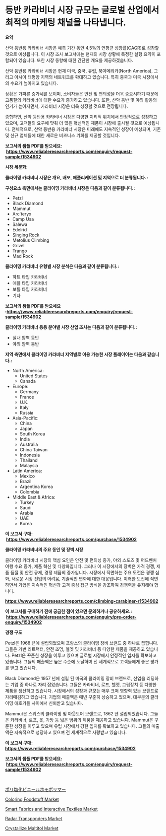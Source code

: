 <p><h1>등반 카라비너 시장 규모는 글로벌 산업에서 최적의 마케팅 채널을 나타냅니다.</h1></p><p><strong>요약</strong></p>
<p><p>산악 등반용 카라비너 시장은 예측 기간 동안 4.5%의 연평균 성장률(CAGR)로 성장할 것으로 예상됩니다. 이 시장 조사 보고서에는 현재의 시장 상황에 특정한 실행 요약이 포함되어 있습니다. 또한 시장 동향에 대한 간단한 개요를 제공하겠습니다.</p><p>산악 등반용 카라비너 시장은 현재 미국, 중국, 유럽, 북아메리카(North America), 그리고 아시아 태평양 지역의 네트워크를 확대하고 있습니다. 특히 중국과 미국 시장에서의 수요가 높아지고 있습니다.</p><p>상황은 가파른 증가세를 보이며, 소비자들은 안전 및 편의성을 더욱 중요시하기 때문에 고품질의 카라비너에 대한 수요가 증가하고 있습니다. 또한, 산악 등반 및 야외 활동의 인기가 높아지면서, 카라비너 시장은 더욱 성장할 것으로 전망됩니다.</p><p>종합하면, 산악 등반용 카라비너 시장은 다양한 지리적 위치에서 안정적으로 성장하고 있으며, 고객들의 요구에 맞춰 더 많은 혁신적인 제품이 시장에 출시될 것으로 예상됩니다. 전체적으로, 산악 등반용 카라비너 시장은 미래에도 지속적인 성장이 예상되며, 기존 및 신규 업체들에 대한 새로운 비즈니스 기회를 제공할 것입니다.</p></p>
<p><strong>보고서의 샘플 PDF를 받으세요: &nbsp;<a href="https://www.reliableresearchreports.com/enquiry/request-sample/1534902">https://www.reliableresearchreports.com/enquiry/request-sample/1534902</a></strong></p>
<p><strong>시장 세분화:</strong></p>
<p><strong> 클라이밍 카라비너 시장은 개요, 배포, 애플리케이션 및 지역으로 더 분류됩니다. :</strong></p>
<p><strong>구성요소 측면에서는 클라이밍 카라비너 시장은 다음과 같이 분류됩니다.:</strong></p>
<p><ul><li>Petzl</li><li>Black Diamond</li><li>Mammut</li><li>Arc'teryx</li><li>Camp Usa</li><li>Salewa</li><li>Edelrid</li><li>Singing Rock</li><li>Metolius Climbing</li><li>Grivel</li><li>Trango</li><li>Mad Rock</li></ul></p>
<p><strong> 클라이밍 카라비너 유형별 시장 분석은 다음과 같이 분류됩니다.:</strong></p>
<p><ul><li>하트 타입 카라비너</li><li>애플 타입 카라비너</li><li>보틀 타입 카라비너</li><li>기타</li></ul></p>
<p><strong>보고서의 샘플 PDF를 받으세요 :<a href="https://www.reliableresearchreports.com/enquiry/request-sample/1534902">https://www.reliableresearchreports.com/enquiry/request-sample/1534902</a></strong></p>
<p><strong> 클라이밍 카라비너 응용 분야별 시장 산업 조사는 다음과 같이 분류됩니다.:</strong></p>
<p><ul><li>실내 암벽 등반</li><li>야외 암벽 등반</li></ul></p>
<p><strong>지역 측면에서 클라이밍 카라비너 지역별로 이용 가능한 시장 플레이어는 다음과 같습니다.:</strong></p>
<p><ul>
    <li>
        North America:
        <ul>
            <li>United States</li>
            <li>Canada</li>
        </ul>
    </li>
    <li>
        Europe:
        <ul>
            <li>Germany</li>
            <li>France</li>
            <li>U.K.</li>
            <li>Italy</li>
            <li>Russia</li>
        </ul>
    </li>
    <li>
        Asia-Pacific:
        <ul>
            <li>China</li>
            <li>Japan</li>
            <li>South Korea</li>
            <li>India</li>
            <li>Australia</li>
            <li>China Taiwan</li>
            <li>Indonesia</li>
            <li>Thailand</li>
            <li>Malaysia</li>
        </ul>
    </li>
    <li>
        Latin America:
        <ul>
            <li>Mexico</li>
            <li>Brazil</li>
            <li>Argentina Korea</li>
            <li>Colombia</li>
        </ul>
    </li>
    <li>
        Middle East & Africa:
        <ul>
            <li>Turkey</li>
            <li>Saudi</li>
            <li>Arabia</li>
            <li>UAE</li>
            <li>Korea</li>
        </ul>
    </li>
    </ul></p>
<p><strong>이 보고서 구매: &nbsp;<a href="https://www.reliableresearchreports.com/purchase/1534902">https://www.reliableresearchreports.com/purchase/1534902</a></strong></p>
<p><strong>클라이밍 카라비너의 주요 동인 및 장벽 시장</strong></p>
<p><p>클라이밍 카라비너 시장의 핵심 요인은 안전 및 편의성 증가, 야외 스포츠 및 어드벤처 여행 수요 증가, 제품 혁신 및 다양화입니다. 그러나 이 시장에서의 장벽은 가격 경쟁, 제품 품질 및 안전 규제, 경쟁 제품의 증가입니다. 시장에서 직면하는 주요 도전은 경쟁 심화, 새로운 시장 진입의 어려움, 기술적인 변화에 대한 대응입니다. 이러한 도전에 직면하면서 기업은 지속적인 혁신과 고객 중심 접근 방식을 강조하여 경쟁력을 유지해야 합니다.</p></p>
<p><strong><a href="https://www.reliableresearchreports.com/climbing-carabiner-r1534902">https://www.reliableresearchreports.com/climbing-carabiner-r1534902</a></strong></p>
<p><strong>이 보고서를 구매하기 전에 궁금한 점이 있으면 문의하거나 공유하세요.: &nbsp;<a href="https://www.reliableresearchreports.com/enquiry/pre-order-enquiry/1534902">https://www.reliableresearchreports.com/enquiry/pre-order-enquiry/1534902</a></strong></p>
<p><strong>경쟁 구도</strong></p>
<p><p>Petzl은 1968 년에 설립되었으며 프랑스의 클라이밍 장비 브랜드 중 하나로 꼽힙니다. 그들은 가변 리트랙터, 안전 조명, 헬멧 및 카라비너 등 다양한 제품을 제공하고 있습니다. Petzl은 꾸준한 성장을 이루고 있으며 글로벌 시장에서 안정적인 입지를 확보하고 있습니다. 그들의 매출액은 높은 수준에 도달하며 전 세계적으로 고객들에게 좋은 평가를 받고 있습니다.</p><p>Black Diamond은 1957 년에 설립 된 미국의 클라이밍 장비 브랜드로, 산업을 리딩하는 기업 중 하나로 자리 잡았습니다. 그들은 카라비너, 로프, 헬멧, 그립장치 등 다양한 제품을 생산하고 있습니다. 시장에서의 성장과 규모는 매우 크며 영향력 있는 브랜드로 자리매김하고 있습니다. 기업의 매출액은 매년 꾸준히 상승하고 있으며, 대부분의 클라이밍 애호가들 사이에서 신뢰받고 있습니다.</p><p>Mammut은 스위스의 클라이밍 및 아웃도어 브랜드로, 1862 년 설립되었습니다. 그들은 카라비너, 로프, 옷, 가방 등 넓은 범위의 제품을 제공하고 있습니다. Mammut은 꾸준한 성장을 이루고 있으며 유럽 시장에서 강한 입지를 확보하고 있습니다. 그들의 매출액은 지속적으로 성장하고 있으며 전 세계적으로 사랑받고 있습니다.</p></p>
<p><strong>이 보고서 구매: &nbsp; <a href="https://www.reliableresearchreports.com/purchase/1534902">https://www.reliableresearchreports.com/purchase/1534902</a></strong></p>
<p><strong>보고서의 샘플 PDF를 받으세요: &nbsp;<a href="https://www.reliableresearchreports.com/enquiry/request-sample/1534902">https://www.reliableresearchreports.com/enquiry/request-sample/1534902</a></strong><strong></strong></p>
<p>&nbsp;</p>
<p><p><a href="https://github.com/roulaayoub-saad/Market-Research-Report-List-1/blob/main/153150320093.md">ポリ塩化ビニールホモポリマー</a></p><p><a href="https://github.com/lataunyatinikmelvin59ilbd0dv/Market-Research-Report-List-2/blob/main/coloring-foodstuff-market.md">Coloring Foodstuff Market</a></p><p><a href="https://cute-banjo-8ca.notion.site/Smart-Fabrics-and-Interactive-Textiles-Market-Growth-Market-Trends-COVID-19-Impact-and-Forecasts--8cdca2a53f164ed7986733dc1b880adf">Smart Fabrics and Interactive Textiles Market</a></p><p><a href="https://view.publitas.com/reportprime-1/radar-transponders-market-size-market-share-and-global-market-analysis-report-2024-2031/">Radar Transponders Market</a></p><p><a href="https://github.com/pgtimber/Market-Research-Report-List-2/blob/main/crystallize-maltitol-market.md">Crystallize Maltitol Market</a></p></p>